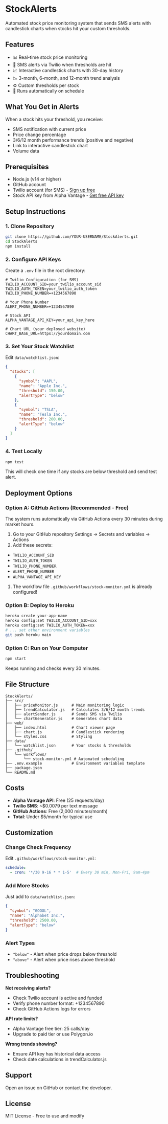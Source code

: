 # StockAlerts

Automated stock price monitoring system that sends SMS alerts with candlestick charts when stocks hit your custom thresholds.

## Features

- 📊 Real-time stock price monitoring
- 📱 SMS alerts via Twilio when thresholds are hit
- 📈 Interactive candlestick charts with 30-day history
- 📉 3-month, 6-month, and 12-month trend analysis
- ⚙️ Custom thresholds per stock
- 🔄 Runs automatically on schedule

## What You Get in Alerts

When a stock hits your threshold, you receive:

- SMS notification with current price
- Price change percentage
- 3/6/12 month performance trends (positive and negative)
- Link to interactive candlestick chart
- Volume data

## Prerequisites

- Node.js (v14 or higher)
- GitHub account
- Twilio account (for SMS) - [Sign up free](https://www.twilio.com/try-twilio)
- Stock API key from Alpha Vantage - [Get free API key](https://www.alphavantage.co/support/#api-key)

## Setup Instructions

### 1. Clone Repository

```bash
git clone https://github.com/YOUR-USERNAME/StockAlerts.git
cd StockAlerts
npm install
```

### 2. Configure API Keys

Create a `.env` file in the root directory:

```env
# Twilio Configuration (for SMS)
TWILIO_ACCOUNT_SID=your_twilio_account_sid
TWILIO_AUTH_TOKEN=your_twilio_auth_token
TWILIO_PHONE_NUMBER=+1234567890

# Your Phone Number
ALERT_PHONE_NUMBER=+1234567890

# Stock API
ALPHA_VANTAGE_API_KEY=your_api_key_here

# Chart URL (your deployed website)
CHART_BASE_URL=https://yourdomain.com
```

### 3. Set Your Stock Watchlist

Edit `data/watchlist.json`:

```json
{
  "stocks": [
    {
      "symbol": "AAPL",
      "name": "Apple Inc.",
      "threshold": 150.00,
      "alertType": "below"
    },
    {
      "symbol": "TSLA",
      "name": "Tesla Inc.",
      "threshold": 200.00,
      "alertType": "below"
    }
  ]
}
```

### 4. Test Locally

```bash
npm test
```

This will check one time if any stocks are below threshold and send test alert.

## Deployment Options

### Option A: GitHub Actions (Recommended - Free)

The system runs automatically via GitHub Actions every 30 minutes during market hours.

1. Go to your GitHub repository Settings → Secrets and variables → Actions
1. Add these secrets:
- `TWILIO_ACCOUNT_SID`
- `TWILIO_AUTH_TOKEN`
- `TWILIO_PHONE_NUMBER`
- `ALERT_PHONE_NUMBER`
- `ALPHA_VANTAGE_API_KEY`
1. The workflow file `.github/workflows/stock-monitor.yml` is already configured!

### Option B: Deploy to Heroku

```bash
heroku create your-app-name
heroku config:set TWILIO_ACCOUNT_SID=xxx
heroku config:set TWILIO_AUTH_TOKEN=xxx
# ... set other environment variables
git push heroku main
```

### Option C: Run on Your Computer

```bash
npm start
```

Keeps running and checks every 30 minutes.

## File Structure

```
StockAlerts/
├── src/
│   ├── priceMonitor.js      # Main monitoring logic
│   ├── trendCalculator.js   # Calculates 3/6/12 month trends
│   ├── alertSender.js       # Sends SMS via Twilio
│   └── chartGenerator.js    # Generates chart data
├── web/
│   ├── index.html           # Chart viewer page
│   ├── chart.js             # Candlestick rendering
│   └── styles.css           # Styling
├── data/
│   └── watchlist.json       # Your stocks & thresholds
├── .github/
│   └── workflows/
│       └── stock-monitor.yml # Automated scheduling
├── .env.example             # Environment variables template
├── package.json
└── README.md
```

## Costs

- **Alpha Vantage API**: Free (25 requests/day)
- **Twilio SMS**: ~$0.0079 per text message
- **GitHub Actions**: Free (2,000 minutes/month)
- **Total**: Under $5/month for typical use

## Customization

### Change Check Frequency

Edit `.github/workflows/stock-monitor.yml`:

```yaml
schedule:
  - cron: '*/30 9-16 * * 1-5'  # Every 30 min, Mon-Fri, 9am-4pm
```

### Add More Stocks

Just add to `data/watchlist.json`:

```json
{
  "symbol": "GOOGL",
  "name": "Alphabet Inc.",
  "threshold": 2500.00,
  "alertType": "below"
}
```

### Alert Types

- `"below"` - Alert when price drops below threshold
- `"above"` - Alert when price rises above threshold

## Troubleshooting

**Not receiving alerts?**

- Check Twilio account is active and funded
- Verify phone number format: +1234567890
- Check GitHub Actions logs for errors

**API rate limits?**

- Alpha Vantage free tier: 25 calls/day
- Upgrade to paid tier or use Polygon.io

**Wrong trends showing?**

- Ensure API key has historical data access
- Check date calculations in trendCalculator.js

## Support

Open an issue on GitHub or contact the developer.

## License

MIT License - Free to use and modify